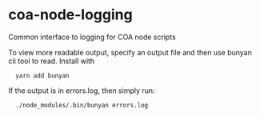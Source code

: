 # coa-node-logging
Common interface to logging for COA node scripts

To view more readable output, specify an output file and then use bunyan cli tool to read. Install with
````
  yarn add bunyan
````
If the output is in errors.log, then simply run:
````
  ./node_modules/.bin/bunyan errors.log
````

